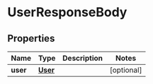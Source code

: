 
# UserResponseBody

## Properties
Name | Type | Description | Notes
------------ | ------------- | ------------- | -------------
**user** | [**User**](User.md) |  |  [optional]



